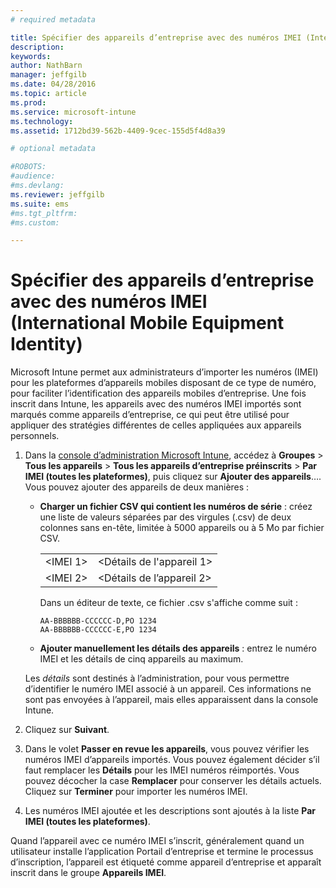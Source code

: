 ```yaml
---
# required metadata

title: Spécifier des appareils d’entreprise avec des numéros IMEI (International Mobile Equipment Identity) | Microsoft Intune
description:
keywords:
author: NathBarn
manager: jeffgilb
ms.date: 04/28/2016
ms.topic: article
ms.prod:
ms.service: microsoft-intune
ms.technology:
ms.assetid: 1712bd39-562b-4409-9cec-155d5f4d8a39

# optional metadata

#ROBOTS:
#audience:
#ms.devlang:
ms.reviewer: jeffgilb
ms.suite: ems
#ms.tgt_pltfrm:
#ms.custom:

---
```


# Spécifier des appareils d’entreprise avec des numéros IMEI (International Mobile Equipment Identity)
Microsoft Intune permet aux administrateurs d’importer les numéros (IMEI) pour les plateformes d’appareils mobiles disposant de ce type de numéro, pour faciliter l’identification des appareils mobiles d’entreprise. Une fois inscrit dans Intune, les appareils avec des numéros IMEI importés sont marqués comme appareils d’entreprise, ce qui peut être utilisé pour appliquer des stratégies différentes de celles appliquées aux appareils personnels.

1. Dans la [console d’administration Microsoft Intune](http://manage.microsoft.com), accédez à **Groupes** &gt; **Tous les appareils** &gt; **Tous les appareils d’entreprise préinscrits** &gt; **Par IMEI (toutes les plateformes)**, puis cliquez sur **Ajouter des appareils**…. Vous pouvez ajouter des appareils de deux manières :

    -   **Charger un fichier CSV qui contient les numéros de série** : créez une liste de valeurs séparées par des virgules (.csv) de deux colonnes sans en-tête, limitée à 5000 appareils ou à 5 Mo par fichier CSV.

        |||
        |-|-|
        |&lt;IMEI 1&gt;|&lt;Détails de l'appareil 1&gt;|
        |&lt;IMEI 2&gt;|&lt;Détails de l’appareil 2&gt;|
        Dans un éditeur de texte, ce fichier .csv s'affiche comme suit :

        ```
        AA-BBBBBB-CCCCCC-D,PO 1234
        AA-BBBBBB-CCCCCC-E,PO 1234
        ```

    -   **Ajouter manuellement les détails des appareils** : entrez le numéro IMEI et les détails de cinq appareils au maximum.

   Les *détails* sont destinés à l’administration, pour vous permettre d’identifier le numéro IMEI associé à un appareil. Ces informations ne sont pas envoyées à l’appareil, mais elles apparaissent dans la console Intune.

2.   Cliquez sur **Suivant**.
3.  Dans le volet **Passer en revue les appareils**, vous pouvez vérifier les numéros IMEI d’appareils importés. Vous pouvez également décider s’il faut remplacer les **Détails** pour les IMEI numéros réimportés. Vous pouvez décocher la case **Remplacer** pour conserver les détails actuels. Cliquez sur **Terminer** pour importer les numéros IMEI.
4.  Les numéros IMEI ajoutée et les descriptions sont ajoutés à la liste **Par IMEI (toutes les plateformes)**.

Quand l’appareil avec ce numéro IMEI s’inscrit, généralement quand un utilisateur installe l’application Portail d’entreprise et termine le processus d’inscription, l’appareil est étiqueté comme appareil d’entreprise et apparaît inscrit dans le groupe **Appareils IMEI**.


<!--HONumber=May16_HO1-->


